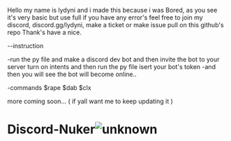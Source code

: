 Hello my name is lydyni and i made this because i was Bored, as you see it's very basic but use full if you have any error's feel free to join my discord, discord.gg/lydyni, make a ticket or make issue pull on this github's repo Thank's have a nice.

--instruction

-run the py file and make a discord dev bot and then invite the bot to your server turn on intents and then run the py file isert your bot's token
-and then you will see the bot will become online..

-commands
$rape
$dab
$clx

more coming soon... ( if yall want me to keep updating it )








# Discord-Nuker![unknown](https://user-images.githubusercontent.com/105178805/173780555-9525a5f1-3cb2-40f9-a469-8d0e32235ba5.png)


